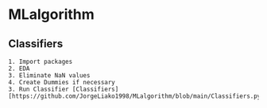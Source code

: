# MLalgorithm
 
## Classifiers
    1. Import packages
    2. EDA
    3. Eliminate NaN values
    4. Create Dummies if necessary
    3. Run Classifier [Classifiers][https://github.com/JorgeLiako1998/MLalgorithm/blob/main/Classifiers.py]